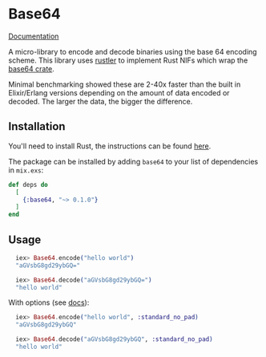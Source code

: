 # Base64

[Documentation](https://hexdocs.pm/base64)

A micro-library to encode and decode binaries using the base 64 encoding scheme.
This library uses [rustler](https://github.com/rusterlium/rustler) to implement Rust NIFs which wrap the [base64 crate](https://github.com/marshallpierce/rust-base64).

Minimal benchmarking showed these are 2-40x faster than the built in Elixir/Erlang versions depending on the amount of data encoded or decoded. The larger the data, the bigger the difference.

## Installation

You'll need to install Rust, the instructions can be found [here](https://doc.rust-lang.org/book/ch01-01-installation.html).

The package can be installed by adding `base64` to your list of dependencies in `mix.exs`:

```elixir
def deps do
  [
    {:base64, "~> 0.1.0"}
  ]
end
```

## Usage

```elixir
  iex> Base64.encode("hello world")
  "aGVsbG8gd29ybGQ="

  iex> Base64.decode("aGVsbG8gd29ybGQ=")
  "hello world"
```

With options (see [docs](https://hexdocs.pm/base64)): 

```elixir
  iex> Base64.encode("hello world", :standard_no_pad)
  "aGVsbG8gd29ybGQ"

  iex> Base64.decode("aGVsbG8gd29ybGQ", :standard_no_pad)
  "hello world"
```
